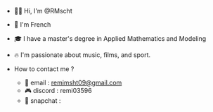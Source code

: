 -  👋🏻 Hi, I'm @RMscht
-  🥐 I'm French
-  🎓 I have a master's degree in Applied Mathematics and Modeling
-  🔥 I'm passionate about music, films, and sport.
  
- How to contact me ?
  - 📧 email : remimsht09@gmail.com
  - 🎮 discord : remi03596
  - 👻 snapchat : 
